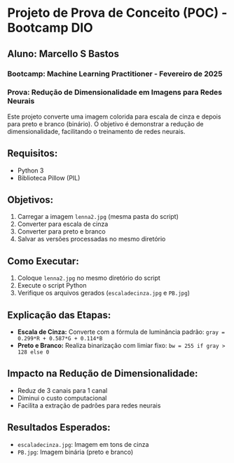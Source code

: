 # Projeto de Prova de Conceito (POC) - Bootcamp DIO

## Aluno: Marcello S Bastos
### Bootcamp: Machine Learning Practitioner - Fevereiro de 2025
### Prova: Redução de Dimensionalidade em Imagens para Redes Neurais

Este projeto converte uma imagem colorida para escala de cinza e depois para preto e branco (binário). O objetivo é demonstrar a redução de dimensionalidade, facilitando o treinamento de redes neurais.

## Requisitos:
- Python 3
- Biblioteca Pillow (PIL)

## Objetivos:
1. Carregar a imagem `lenna2.jpg` (mesma pasta do script)
2. Converter para escala de cinza
3. Converter para preto e branco
4. Salvar as versões processadas no mesmo diretório

## Como Executar:
1. Coloque `lenna2.jpg` no mesmo diretório do script
2. Execute o script Python
3. Verifique os arquivos gerados (`escaladecinza.jpg` e `PB.jpg`)

## Explicação das Etapas:
- **Escala de Cinza:** Converte com a fórmula de luminância padrão:
  `gray = 0.299*R + 0.587*G + 0.114*B`
- **Preto e Branco:** Realiza binarização com limiar fixo:
  `bw = 255 if gray > 128 else 0`

## Impacto na Redução de Dimensionalidade:
- Reduz de 3 canais para 1 canal
- Diminui o custo computacional
- Facilita a extração de padrões para redes neurais

## Resultados Esperados:
- `escaladecinza.jpg`: Imagem em tons de cinza
- `PB.jpg`: Imagem binária (preto e branco)
